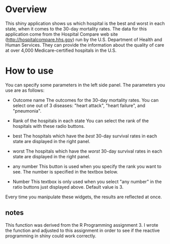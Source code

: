 # Overview
This shiny application shows us which hospital is the best and worst in each
state, when it comes to the 30-day mortality rates. 
The data for this application come from the Hospital Compare web site (http://hospitalcompare.hhs.gov) run by the U.S. Department of Health and Human Services. They can provide the information about the quality of care at over 4,000 Medicare-certified hospitals in the U.S.

# How to use
You can specify some parameters in the left side panel. The parameters you use
are as follows:

- Outcome name
The outcomes for the 30-day mortality rates. You can select one out of 3 
diseases: "heart attack", "heart failure", and "pneumonia".

- Rank of the hospitals in each state
You can select the rank of the hospitals with these radio buttons.
 - best
   The hospitals which have the *best* 30-day survival rates in each state are displayed in the right panel.
 - worst
   The hospitals which have the *worst* 30-day survival rates in each state are displayed in the right panel.
 - any number
   This button is used when you specify the rank you want to see. The number 
   is specified in the textbox below.
- Number
   This textbox is only used when you select "any number" in the ratio buttons
   just displayed above. Default value is 3.

Every time you manipulate these widgets, the results are reflected at once.

## notes
This function was derived from the R Programming assignment 3. I wrote the
function and adjusted to this assignment in order to see if the reactive
programming in shiny could work correctly.

